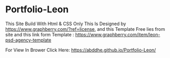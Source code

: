 # Portfolio-Leon
This Site Build With Html & CSS Only This Is Designed by https://www.graphberry.com/?ref=license, and this Template Free lies from site and this link form Template : https://www.graphberry.com/item/leon-psd-agency-template

For View In Brower Click Here: https://abddhe.github.io/Portfolio-Leon/
